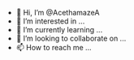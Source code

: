 - 👋 Hi, I’m @AcethamazeA
- 👀 I’m interested in ...
- 🌱 I’m currently learning ...
- 💞️ I’m looking to collaborate on ...
- 📫 How to reach me ...

<!---
AcethamazeA/AcethamazeA is a ✨ special ✨ repository because its `README.md` (this file) appears on your GitHub profile.
You can click the Preview link to take a look at your changes.
--->
